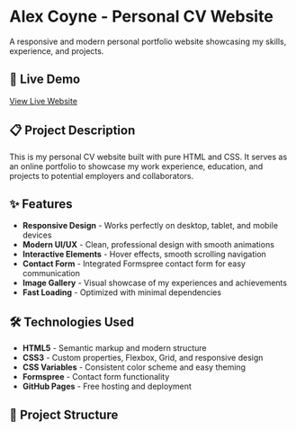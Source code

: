 # Alex Coyne - Personal CV Website

A responsive and modern personal portfolio website showcasing my skills, experience, and projects.

## 🚀 Live Demo

[View Live Website](https://alexcoyne2.github.io/portfolio) 

## 📋 Project Description

This is my personal CV website built with pure HTML and CSS. It serves as an online portfolio to showcase my work experience, education, and projects to potential employers and collaborators.

## ✨ Features

- **Responsive Design** - Works perfectly on desktop, tablet, and mobile devices
- **Modern UI/UX** - Clean, professional design with smooth animations
- **Interactive Elements** - Hover effects, smooth scrolling navigation
- **Contact Form** - Integrated Formspree contact form for easy communication
- **Image Gallery** - Visual showcase of my experiences and achievements
- **Fast Loading** - Optimized with minimal dependencies

## 🛠️ Technologies Used

- **HTML5** - Semantic markup and modern structure
- **CSS3** - Custom properties, Flexbox, Grid, and responsive design
- **CSS Variables** - Consistent color scheme and easy theming
- **Formspree** - Contact form functionality
- **GitHub Pages** - Free hosting and deployment

## 📁 Project Structure

